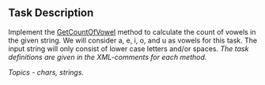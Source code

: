 ## Task Description ##

Implement the [GetCountOfVowel](VowelCountTask\StringHelper) method to calculate the count of vowels in the given string. We will consider a, e, i, o, and u as vowels for this task. The input string will only consist of lower case letters and/or spaces. *The task definitions are given in the  XML-comments for each method.*

*Topics - chars, strings.*